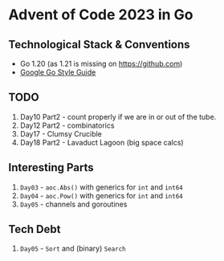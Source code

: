 # Advent of Code 2023 in Go

## Technological Stack & Conventions
* Go 1.20 (as 1.21 is missing on https://github.com)
* [Google Go Style Guide](https://google.github.io/styleguide/go/guide)

## TODO
1. Day10 Part2 - count properly if we are in or out of the tube.
2. Day12 Part2 - combinatorics
3. Day17 - Clumsy Crucible
4. Day18 Part2 - Lavaduct Lagoon (big space calcs)

## Interesting Parts
1. `Day03` - `aoc.Abs()` with generics for `int` and `int64`
2. `Day04` - `aoc.Pow()` with generics for `int` and `int64`
3. `Day05` - channels and goroutines

## Tech Debt
1. `Day05` - `Sort` and (binary) `Search`